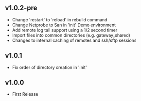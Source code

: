 ## v1.0.2-pre

* Change 'restart' to 'reload' in rebuild command
* Change Netprobe to San in 'init' Demo environment
* Add remote log tail support using a 1/2 second timer
* Import files into common directories (e.g. gateway_shared)
* Changes to internal caching of remotes and ssh/sftp sessions

## v1.0.1

* Fix order of directory creation in 'init'

## v1.0.0

* First Release